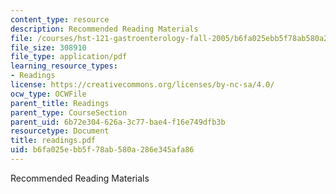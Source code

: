 ```yaml
---
content_type: resource
description: Recommended Reading Materials
file: /courses/hst-121-gastroenterology-fall-2005/b6fa025ebb5f78ab580a286e345afa86_readings.pdf
file_size: 308910
file_type: application/pdf
learning_resource_types:
- Readings
license: https://creativecommons.org/licenses/by-nc-sa/4.0/
ocw_type: OCWFile
parent_title: Readings
parent_type: CourseSection
parent_uid: 6b72e304-626a-3c77-bae4-f16e749dfb3b
resourcetype: Document
title: readings.pdf
uid: b6fa025e-bb5f-78ab-580a-286e345afa86
---
```

Recommended Reading Materials
